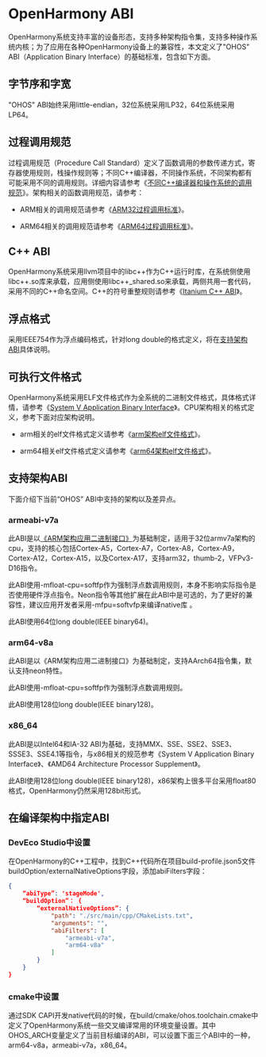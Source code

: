 # OpenHarmony ABI

<!--RP1-->
OpenHarmony系统支持丰富的设备形态，支持多种架构指令集，支持多种操作系统内核；为了应用在各种OpenHarmony设备上的兼容性，本文定义了"OHOS" ABI（Application Binary Interface）的基础标准，包含如下方面。
<!--RP1End-->
## 字节序和字宽

"OHOS" ABI始终采用little-endian，32位系统采用ILP32，64位系统采用LP64。

## 过程调用规范

过程调用规范（Procedure Call Standard）定义了函数调用的参数传递方式，寄存器使用规则，栈操作规则等；不同C++编译器，不同操作系统，不同架构都有可能采用不同的调用规则。详细内容请参考《[不同C++编译器和操作系统的调用规范](https://www.agner.org/optimize/calling_conventions.pdf)》。架构相关的函数调用规范，请参考：

- ARM相关的调用规范请参考《[ARM32过程调用标准](https://github.com/ARM-software/abi-aa/tree/main/aapcs32)》。

- ARM64相关的调用规范请参考《[ARM64过程调用标准](https://github.com/ARM-software/abi-aa/tree/main/aapcs64)》。

## C++ ABI

OpenHarmony系统采用llvm项目中的libc++作为C++运行时库，在系统侧使用libc++.so库来承载，应用侧使用libc++_shared.so来承载，两侧共用一套代码，采用不同的C++命名空间。C++的符号重整规则请参考《[Itanium C++ ABI](https://itanium-cxx-abi.github.io/cxx-abi/)》。

## 浮点格式

采用IEEE754作为浮点编码格式，针对long double的格式定义，将在[支持架构ABI](#支持架构abi)具体说明。

## 可执行文件格式

OpenHarmony系统采用ELF文件格式作为全系统的二进制文件格式，具体格式详情，请参考《[System V Application Binary Interface](https://refspecs.linuxfoundation.org/elf/gabi4+/contents.html)》。CPU架构相关的格式定义，参考下面对应架构说明。

- arm相关的elf文件格式定义请参考《[arm架构elf文件格式](https://github.com/ARM-software/abi-aa/tree/main/aaelf32)》。

- arm64相关elf文件格式定义请参考《[arm64架构elf文件格式](https://github.com/ARM-software/abi-aa/tree/main/aaelf64)》。

## 支持架构ABI

下面介绍下当前“OHOS” ABI中支持的架构以及差异点。


### armeabi-v7a

此ABI是以[《ARM架构应用二进制接口》](https://developer.arm.com/Architectures/ABI)为基础制定，适用于32位armv7a架构的cpu，支持的核心包括Cortex-A5，Cortex-A7，Cortex-A8，Cortex-A9，Cortex-A12，Cortex-A15，以及Cortex-A17，支持arm32，thumb-2，VFPv3-D16指令。

此ABI使用-mfloat-cpu=softfp作为强制浮点数调用规则，本身不影响实际指令是否使用硬件浮点指令。Neon指令等其他扩展在此ABI中是可选的，为了更好的兼容性，建议应用开发者采用-mfpu=softvfp来编译native库 。

此ABI使用64位long double(IEEE binary64)。
<!--RP2--><!--RP2End-->

### arm64-v8a

此ABI是以《ARM架构应用二进制接口》为基础制定，支持AArch64指令集，默认支持neon特性。

此ABI使用-mfloat-cpu=softfp作为强制浮点数调用规则。

此ABI使用128位long double(IEEE binary128)。

### x86_64

此ABI是以Intel64和IA-32 ABI为基础，支持MMX、SSE、SSE2、SSE3、SSSE3、SSE4.1等指令，与x86相关的规范参考《System V Application Binary Interface》、《AMD64 Architecture Processor Supplement》。

此ABI使用128位long double(IEEE binary128)，x86架构上很多平台采用float80格式，OpenHarmony仍然采用128bit形式。

## 在编译架构中指定ABI

### DevEco Studio中设置

在OpenHarmony的C++工程中，找到C++代码所在项目build-profile.json5文件buildOption/externalNativeOptions字段，添加abiFilters字段：

```json
{
    “abiType”: 'stageMode',
    “buildOption”： {
        “externalNativeOptions”: {
            "path": "./src/main/cpp/CMakeLists.txt",
            "arguments": "",
            "abiFilters": [
                "armeabi-v7a",
                "arm64-v8a"
            ]
        }
    }
}
```

### cmake中设置

通过SDK CAPI开发native代码的时候，在build/cmake/ohos.toolchain.cmake中定义了OpenHarmony系统一些交叉编译常用的环境变量设置。其中OHOS_ARCH变量定义了当前目标编译的ABI，可以设置下面三个ABI中的一种，arm64-v8a，armeabi-v7a，x86_64。